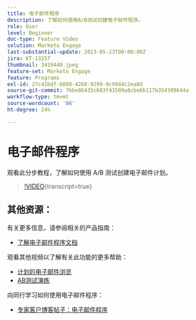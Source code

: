 ```yaml
---
title: 电子邮件程序
description: 了解如何使用A/B测试创建电子邮件程序。
role: User
level: Beginner
doc-type: Feature Video
solution: Marketo Engage
last-substantial-update: 2023-05-23T00:00:00Z
jira: KT-13257
thumbnail: 3419440.jpeg
feature-set: Marketo Engage
feature: Programs
exl-id: 27c41bdf-b808-4268-9299-9c9944c2ea8d
source-git-commit: 7bbe86435c683f41509a8cbe6b117b354309644a
workflow-type: tm+mt
source-wordcount: '86'
ht-degree: 24%

---
```


# 电子邮件程序

观看此分步教程，了解如何使用 A/B 测试创建电子邮件计划。

>[!VIDEO](https://video.tv.adobe.com/v/3419440/?learn=on){transcript=true}


## 其他资源：

有关更多信息，请参阅相关的产品指南：
* [了解电子邮件程序文档](https://experienceleague.adobe.com/docs/marketo/using/product-docs/email-marketing/email-programs/creating-an-email-program/understanding-email-programs.html?lang=en)

观看其他视频以了解有关此功能的更多帮助：
* [计划的电子邮件浏览](https://experienceleague.adobe.com/docs/marketo-learn/tutorials/email-marketing/scheduled-email-watch.html?lang=en)
* [AB测试演练](https://experienceleague.adobe.com/docs/marketo-learn/tutorials/email-marketing/ab-testing-watch.html?lang=en)

向同行学习如何使用电子邮件程序：
* [专家客户博客帖子：电子邮件程序](https://nation.marketo.com/t5/product-blogs/marketo-success-series-email-programs/ba-p/304968)

